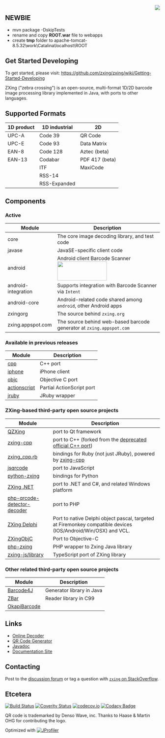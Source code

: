 <img align="right" src="https://raw.github.com/wiki/zxing/zxing/zxing-logo.png"/>

## NEWBIE

- mvn package -DskipTests
- rename and copy **ROOT.war** file to webapps
- create **tmp** folder to apache-tomcat-8.5.32\work\Catalina\localhost\ROOT

## Get Started Developing
To get started, please visit: https://github.com/zxing/zxing/wiki/Getting-Started-Developing

ZXing ("zebra crossing") is an open-source, multi-format 1D/2D barcode image processing
library implemented in Java, with ports to other languages.

## Supported Formats

| 1D product | 1D industrial | 2D
| ---------- | ------------- | --------------
| UPC-A      | Code 39       | QR Code
| UPC-E      | Code 93       | Data Matrix
| EAN-8      | Code 128      | Aztec (beta)
| EAN-13     | Codabar       | PDF 417 (beta)
|            | ITF           | MaxiCode
|            | RSS-14        |
|            | RSS-Expanded  |

## Components

### Active

| Module              | Description
| ------------------- | -----------
| core                | The core image decoding library, and test code
| javase              | JavaSE-specific client code
| android             | Android client Barcode Scanner [<img height='62' width='161' src='https://play.google.com/intl/en_us/badges/images/generic/en_badge_web_generic.png'/>](https://play.google.com/store/apps/details?id=com.google.zxing.client.android)
| android-integration | Supports integration with Barcode Scanner via `Intent`
| android-core        | Android-related code shared among `android`, other Android apps
| zxingorg            | The source behind `zxing.org`
| zxing.appspot.com   | The source behind web-based barcode generator at `zxing.appspot.com`

### Available in previous releases

| Module | Description
| ------ | -----------
| [cpp](https://github.com/zxing/zxing/tree/00f634024ceeee591f54e6984ea7dd666fab22ae/cpp)                   | C++ port
| [iphone](https://github.com/zxing/zxing/tree/00f634024ceeee591f54e6984ea7dd666fab22ae/iphone)             | iPhone client
| [objc](https://github.com/zxing/zxing/tree/00f634024ceeee591f54e6984ea7dd666fab22ae/objc)                 | Objective C port
| [actionscript](https://github.com/zxing/zxing/tree/c1df162b95e07928afbd4830798cc1408af1ac67/actionscript) | Partial ActionScript port
| [jruby](https://github.com/zxing/zxing/tree/a95a8fee842f67fb43799a8e0e70e4c68b509c43/jruby)               | JRuby wrapper

### ZXing-based third-party open source projects

| Module                                                          | Description
| --------------------------------------------------------------- | -----------
| [QZXing](https://github.com/ftylitak/qzxing)                    | port to Qt framework
| [zxing-cpp](https://github.com/glassechidna/zxing-cpp)          | port to C++ (forked from the [deprecated official C++ port](https://github.com/zxing/zxing/tree/00f634024ceeee591f54e6984ea7dd666fab22ae/cpp))
| [zxing_cpp.rb](https://github.com/glassechidna/zxing_cpp.rb)    | bindings for Ruby (not just JRuby), powered by [zxing-cpp](https://github.com/glassechidna/zxing-cpp)
| [jsqrcode](https://github.com/LazarSoft/jsqrcode)               | port to JavaScript
| [python-zxing](https://github.com/oostendo/python-zxing)        | bindings for Python
| [ZXing .NET](https://github.com/micjahn/ZXing.Net)              | port to .NET and C#, and related Windows platform
| [php-qrcode-detector-decoder](https://github.com/khanamiryan/php-qrcode-detector-decoder)                     | port to PHP
| [ZXing Delphi](https://github.com/Spelt/ZXing.Delphi)           |  Port to native Delphi object pascal, targeted at Firemonkey compatible devices (IOS/Android/Win/OSX) and VCL.
| [ZXingObjC](https://github.com/TheLevelUp/ZXingObjC)            | Port to Objective-C
| [php-zxing](https://github.com/dsiddharth2/php-zxing)           | PHP wrapper to Zxing Java library
| [zxing-js/library](https://github.com/zxing-js/library)         | TypeScript port of ZXing library


### Other related third-party open source projects

| Module                                         | Description
| ---------------------------------------------- | -----------
| [Barcode4J](http://barcode4j.sourceforge.net/) | Generator library in Java
| [ZBar](http://zbar.sourceforge.net/)           | Reader library in C99
| [OkapiBarcode](https://github.com/woo-j/OkapiBarcode)  | 

## Links

* [Online Decoder](https://zxing.org/w/decode.jspx)
* [QR Code Generator](https://zxing.appspot.com/generator)
* [Javadoc](https://zxing.github.io/zxing/apidocs/)
* [Documentation Site](https://zxing.github.io/zxing/)

## Contacting

Post to the [discussion forum](https://groups.google.com/group/zxing) or tag a question with [`zxing`
on StackOverflow](https://stackoverflow.com/questions/tagged/zxing).

## Etcetera

[![Build Status](https://travis-ci.org/zxing/zxing.svg?branch=master)](https://travis-ci.org/zxing/zxing)
[![Coverity Status](https://scan.coverity.com/projects/1924/badge.svg)](https://scan.coverity.com/projects/1924)
[![codecov.io](https://codecov.io/github/zxing/zxing/coverage.svg?branch=master)](https://codecov.io/github/zxing/zxing?branch=master)
[![Codacy Badge](https://api.codacy.com/project/badge/Grade/7270e4b57c50483699448bf32721ab10)](https://www.codacy.com/app/srowen/zxing?utm_source=github.com&amp;utm_medium=referral&amp;utm_content=zxing/zxing&amp;utm_campaign=Badge_Grade)

QR code is trademarked by Denso Wave, inc. Thanks to Haase & Martin OHG for contributing the logo.

Optimized with [![JProfiler](https://www.ej-technologies.com/images/banners/jprofiler_small.png)](https://www.ej-technologies.com/products/jprofiler/overview.html)
